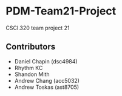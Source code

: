 # PDM-Team21-Project
CSCI.320 team project 21

## Contributors
* Daniel Chapin (dsc4984)
* Rhythm KC
* Shandon Mith
* Andrew Chang (acc5032)
* Andrew Toskas (ast8705)
